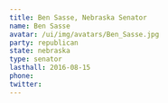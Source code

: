 ```yaml
---
title: Ben Sasse, Nebraska Senator
name: Ben Sasse
avatar: /ui/img/avatars/Ben_Sasse.jpg
party: republican
state: nebraska
type: senator
lasthall: 2016-08-15
phone: 
twitter: 
---
```

